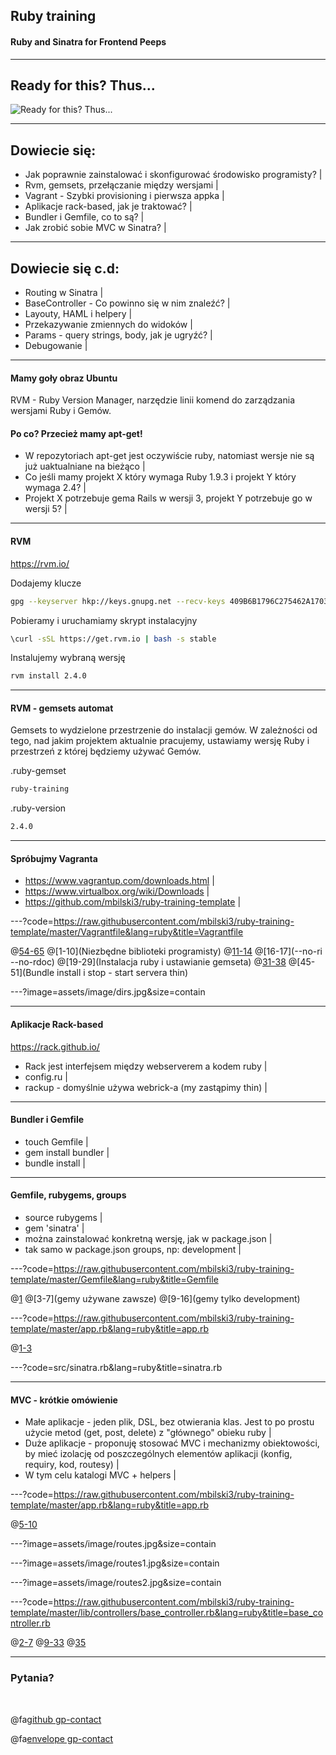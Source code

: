 ## Ruby training

#### Ruby and Sinatra for Frontend Peeps

---

## Ready for this? Thus...

![](https://ljdchost.com/OpJjQlm.gif "Ready for this? Thus...")

---

## Dowiecie się:

- Jak poprawnie zainstalować i skonfigurować środowisko programisty? |
- Rvm, gemsets, przełączanie między wersjami |
- Vagrant - Szybki provisioning i pierwsza appka |
- Aplikacje rack-based, jak je traktować? |
- Bundler i Gemfile, co to są? |
- Jak zrobić sobie MVC w Sinatra? |

---

## Dowiecie się c.d:

- Routing w Sinatra |
- BaseController - Co powinno się w nim znaleźć? |
- Layouty, HAML i helpery |
- Przekazywanie zmiennych do widoków |
- Params - query strings, body, jak je ugryźć? |
- Debugowanie |

---

#### Mamy goły obraz Ubuntu

RVM - Ruby Version Manager, narzędzie linii komend do zarządzania wersjami Ruby i Gemów.

#### Po co? Przecież mamy apt-get!

- W repozytoriach apt-get jest oczywiście ruby, natomiast wersje nie są już uaktualniane na bieżąco |
- Co jeśli mamy projekt X który wymaga Ruby 1.9.3 i projekt Y który wymaga 2.4? |
- Projekt X potrzebuje gema Rails w wersji 3, projekt Y potrzebuje go w wersji 5? |

---

#### RVM

https://rvm.io/

Dodajemy klucze
```bash
gpg --keyserver hkp://keys.gnupg.net --recv-keys 409B6B1796C275462A1703113804BB82D39DC0E3 7D2BAF1CF37B13E2069D6956105BD0E739499BDB
```

Pobieramy i uruchamiamy skrypt instalacyjny
```bash
\curl -sSL https://get.rvm.io | bash -s stable
```

Instalujemy wybraną wersję
```bash
rvm install 2.4.0
```

---

#### RVM - gemsets automat

Gemsets to wydzielone przestrzenie do instalacji gemów. W zależności od tego, nad jakim projektem aktualnie pracujemy, ustawiamy wersję Ruby i przestrzeń z której będziemy używać Gemów.

.ruby-gemset
```bash
ruby-training
```

.ruby-version
```bash
2.4.0
```

---

#### Spróbujmy Vagranta

- https://www.vagrantup.com/downloads.html |
- https://www.virtualbox.org/wiki/Downloads |
- https://github.com/mbilski3/ruby-training-template |

---?code=https://raw.githubusercontent.com/mbilski3/ruby-training-template/master/Vagrantfile&lang=ruby&title=Vagrantfile

@[54-65](Konfiguracja)
@[1-10](Niezbędne biblioteki programisty)
@[11-14](RVM)
@[16-17](--no-ri --no-rdoc)
@[19-29](Instalacja ruby i ustawianie gemseta)
@[31-38](Gemy)
@[45-51](Bundle install i stop - start servera thin)

---?image=assets/image/dirs.jpg&size=contain

---

#### Aplikacje Rack-based

https://rack.github.io/

- Rack jest interfejsem między webserverem a kodem ruby |
- config.ru |
- rackup - domyślnie używa webrick-a (my zastąpimy thin) |

---

#### Bundler i Gemfile

- touch Gemfile |
- gem install bundler |
- bundle install |

---

#### Gemfile, rubygems, groups

- source rubygems |
- gem 'sinatra' |
- można zainstalować konkretną wersję, jak w package.json |
- tak samo w package.json groups, np: development |

---?code=https://raw.githubusercontent.com/mbilski3/ruby-training-template/master/Gemfile&lang=ruby&title=Gemfile

@[1](source)
@[3-7](gemy używane zawsze)
@[9-16](gemy tylko development)

---?code=https://raw.githubusercontent.com/mbilski3/ruby-training-template/master/app.rb&lang=ruby&title=app.rb

@[1-3](bundler)

---?code=src/sinatra.rb&lang=ruby&title=sinatra.rb

---

#### MVC - krótkie omówienie

- Małe aplikacje - jeden plik, DSL, bez otwierania klas. Jest to po prostu użycie metod (get, post, delete) z "głównego" obieku ruby |
- Duże aplikacje - proponuję stosować MVC i mechanizmy obiektowości, by mieć izolację od poszczególnych elementów aplikacji (konfig, requiry, kod, routesy) |
- W tym celu katalogi MVC + helpers |

---?code=https://raw.githubusercontent.com/mbilski3/ruby-training-template/master/app.rb&lang=ruby&title=app.rb

@[5-10](require)

---?image=assets/image/routes.jpg&size=contain

---?image=assets/image/routes1.jpg&size=contain

---?image=assets/image/routes2.jpg&size=contain

---?code=https://raw.githubusercontent.com/mbilski3/ruby-training-template/master/lib/controllers/base_controller.rb&lang=ruby&title=base_controller.rb

@[2-7](development)
@[9-33](overall)
@[35](helpers)


---

### Pytania?

<br>

@fa[github gp-contact](mbilski3)

@fa[envelope gp-contact](mbilski3@gmail.com)
